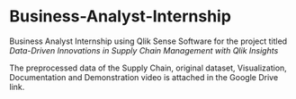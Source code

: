 # Business-Analyst-Internship
Business Analyst Internship using Qlik Sense Software for the project titled *Data-Driven Innovations in Supply Chain Management with Qlik Insights*

The preprocessed data of the Supply Chain, original dataset, Visualization, Documentation and Demonstration video is attached in the Google Drive link.
